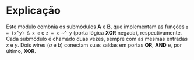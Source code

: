 # Explicação

Este módulo combnia os submódulos **A** e **B**, que implementam as funções `z = (x^y) & x e` e `z = x ~^ y` (porta lógica **XOR** negada), respectivamente. 
Cada submódulo é chamado duas vezes, sempre com as mesmas entradas *x* e *y*. 
Dois wires (*a* e *b*) conectam suas saídas em portas **OR**, **AND** e, por último, **XOR**.
